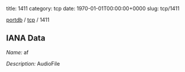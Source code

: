 title: 1411
category: tcp
date: 1970-01-01T00:00:00+0000
slug: tcp/1411

[portdb](/) / [tcp](/category/tcp.html) / 1411


## IANA Data

_Name:_ af

_Description:_ AudioFile

